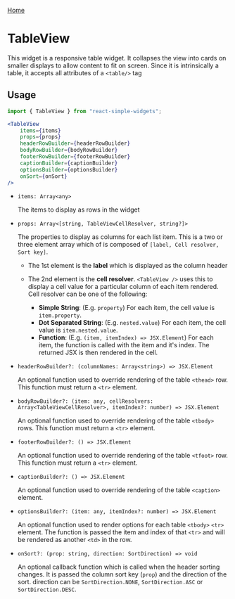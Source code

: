[Home](../../README.md)

# TableView

This widget is a responsive table widget. It collapses the view into cards on smaller displays to allow content to fit on screen. Since it is intrinsically a table, it accepts all attributes of a `<table/>` tag

## Usage

```jsx
import { TableView } from "react-simple-widgets";

<TableView
    items={items}
    props={props}
    headerRowBuilder={headerRowBuilder}
    bodyRowBuilder={bodyRowBuilder}
    footerRowBuilder={footerRowBuilder}
    captionBuilder={captionBuilder}
    optionsBuilder={optionsBuilder}
    onSort={onSort}
/>
```

- `items: Array<any>`

  The items to display as rows in the widget

- `props: Array<[string, TableViewCellResolver, string?]>`

  The properties to display as columns for each list item. This is a two or three element array which
  of is composed of `[label, Cell resolver, Sort key]`. 

  - The 1st element is the **label** which is displayed as the column header

  -   The 2nd element is the **cell resolver**. `<TableView />` uses this to display a cell value for a particular column of each item rendered. Cell resolver can be one of the following:
      -   **Simple String**: (E.g. `property`) For each item, the cell value is `item.property`.
      -   **Dot Separated String**: (E.g. `nested.value`) For each item, the cell value is `item.nested.value`.
      -   **Function**: (E.g. `(item, itemIndex) => JSX.Element`) For each item, the function is called with the item and it's index. The returned JSX is then rendered in the cell.

- `headerRowBuilder?: (columnNames: Array<string>) => JSX.Element`

  An optional function used to override rendering of the table `<thead>` row. This function must return a `<tr>` element.

-   `bodyRowBuilder?: (item: any, cellResolvers: Array<TableViewCellResolver>, itemIndex?: number) => JSX.Element`

    An optional function used to override rendering of the table `<tbody>` rows. This function must return a `<tr>` element.

-   `footerRowBuilder?: () => JSX.Element`

    An optional function used to override rendering of the table `<tfoot>` row. This function must return a `<tr>` element.

-   `captionBuilder?: () => JSX.Element`

    An optional function used to override rendering of the table `<caption>` element.

-   `optionsBuilder?: (item: any, itemIndex?: number) => JSX.Element`

    An optional function used to render options for each table `<tbody>` `<tr>` element. The function is passed the item and index of that `<tr>` and will be rendered as another `<td>` in the row.

-   `onSort?: (prop: string, direction: SortDirection) => void`

    An optional callback function which is called when the header sorting changes. It is passed the column sort key (`prop`)  and the direction of the sort. direction can be `SortDirection.NONE`, `SortDirection.ASC` or `SortDirection.DESC`.
